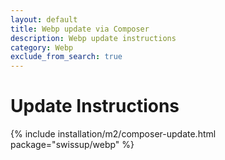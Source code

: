 ```yaml
---
layout: default
title: Webp update via Composer
description: Webp update instructions
category: Webp
exclude_from_search: true
---
```


# Update Instructions

{% include installation/m2/composer-update.html package="swissup/webp" %}
